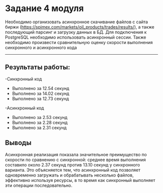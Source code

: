 # Задание 4 модуля

Необходимо организовать асинхронное скачивание файлов с сайта биржи (https://spimex.com/markets/oil_products/trades/results/), 
а также последующий парсинг и загрузку данных в БД. Для подключения к PostgreSQL необходимо использовать асинхронный сессии. 
Также необходимо произвести сравнительную оценку скорости выполнения синхронного и асинхронного кода

---

## Результаты работы:

-Синхронный код 
  - Выполнено за 12.54 секунд
  - Выполнено за 14.02 секунд
  - Выполнено за 12.73 секунд
    
-Асинхронный код
  - Выполнено за 2.53 секунд
  - Выполнено за 2.28 секунд
  - Выполнено за 2.31 секунд

## Выводы 
Асинхронная реализация показала значительное преимущество по скорости по сравнению с синхронной: среднее время выполнения составило около 2.37 секунд против 13.10 секунд у синхронного варианта. 
Это объясняется тем, что асинхронный код позволяет одновременно загружать и обрабатывать несколько файлов, эффективно используя ресурсы, в то время как синхронный выполняет эти операции последовательно.
